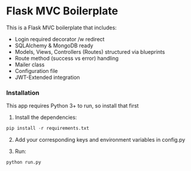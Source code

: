 # Flask MVC Boilerplate
This is a Flask MVC boilerplate that includes:

  - Login required decorator /w redirect
  - SQLAlchemy & MongoDB ready
  - Models, Views, Controllers (Routes) structured via blueprints
  - Route method (success vs error) handling
  - Mailer class
  - Configuration file
  - JWT-Extended integration

### Installation

This app requires Python 3+ to run, so install that first

1. Install the dependencies:

```python
pip install -r requirements.txt
```

2. Add your corresponding keys and environment variables in config.py

3. Run:

```python
python run.py
```
